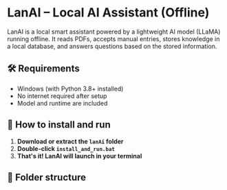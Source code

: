 # LanAI – Local AI Assistant (Offline)

LanAI is a local smart assistant powered by a lightweight AI model (LLaMA) running offline. It reads PDFs, accepts manual entries, stores knowledge in a local database, and answers questions based on the stored information.

## 🛠 Requirements
- Windows (with Python 3.8+ installed)
- No internet required after setup
- Model and runtime are included

## 🚀 How to install and run

1. **Download or extract the `lanAi` folder**
2. **Double-click `install_and_run.bat`**
3. **That's it! LanAI will launch in your terminal**

## 📂 Folder structure

